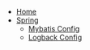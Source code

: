 - [Home](/)
- [Spring](spring/)
  - [Mybatis Config](spring/mybatis-config.md)
  - [Logback Config](spring/logback-config.md)
